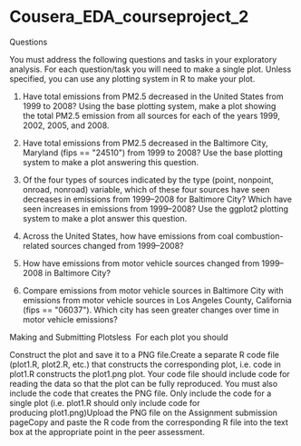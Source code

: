 # Cousera_EDA_courseproject_2

Questions

You must address the following questions and tasks in your exploratory analysis. 
For each question/task you will need to make a single plot. Unless specified, you can use any plotting system in R to make your plot.

1. Have total emissions from PM2.5 decreased in the United States from 1999 to 2008? 
Using the base plotting system, make a plot showing the total PM2.5 emission from all sources for each of the years 1999, 2002, 2005, and 2008.

2. Have total emissions from PM2.5 decreased in the Baltimore City, Maryland (fips == "24510") from 1999 to 2008? 
Use the base plotting system to make a plot answering this question.

3. Of the four types of sources indicated by the type (point, nonpoint, onroad, nonroad) variable, which of these four sources have seen decreases in emissions from 1999–2008 for Baltimore City? 
Which have seen increases in emissions from 1999–2008? Use the ggplot2 plotting system to make a plot answer this question.

4. Across the United States, how have emissions from coal combustion-related sources changed from 1999–2008?

5. How have emissions from motor vehicle sources changed from 1999–2008 in Baltimore City?
6. Compare emissions from motor vehicle sources in Baltimore City with emissions from motor vehicle sources in Los Angeles County, California (fips == "06037"). 
Which city has seen greater changes over time in motor vehicle emissions?

Making and Submitting Plotsless 
For each plot you should

Construct the plot and save it to a PNG file.Create a separate R code file (plot1.R, plot2.R, etc.) that constructs the corresponding plot, i.e. code in plot1.R constructs the plot1.png plot. 
Your code file should include code for reading the data so that the plot can be fully reproduced. You must also include the code that creates the PNG file. Only include the code for a single plot (i.e. plot1.R should only include code for producing plot1.png)Upload the PNG file on the Assignment submission pageCopy and paste the R code from the corresponding R file into the text box at the appropriate point in the peer assessment.



